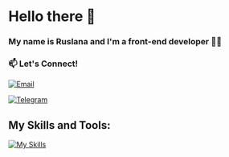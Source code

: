 # Hello there 👋

### My name is Ruslana and I'm a front-end developer 👩‍💻


### 📫 Let's Connect!

[![Email](https://img.shields.io/badge/Email-tretiakovaruslana7%40gmail.com-red?style=for-the-badge&logo=gmail&logoColor=white)](mailto:tretiakovaruslana7@gmail.com?subject=Hello%20Ruslana)


[![Telegram](https://img.shields.io/badge/Telegram-@TretiakovaRuslana-2CA5E0?style=for-the-badge&logo=telegram&logoColor=white)](https://t.me/TretiakovaRuslana)


  

## My Skills and Tools: 
[![My Skills](https://skillicons.dev/icons?i=html,css,sass,js,ts,react,vue,git,vscode,vite,webpack,redux,pinia,vitest,vuetify)](https://skillicons.dev)


